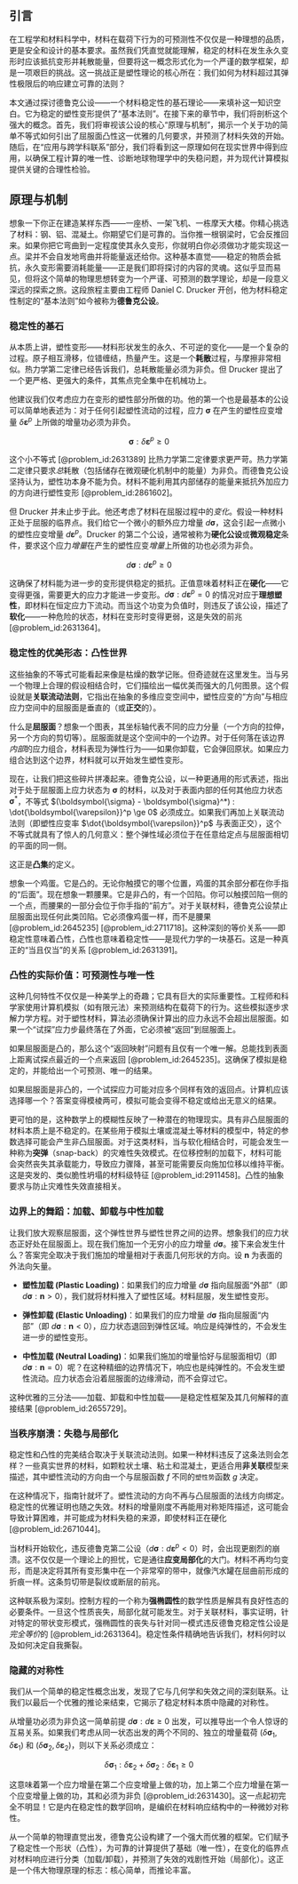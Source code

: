 ## 引言
在工程学和材料科学中，材料在载荷下行为的可预测性不仅仅是一种理想的品质，更是安全和设计的基本要求。虽然我们凭直觉就能理解，稳定的材料在发生永久变形时应该抵抗变形并耗散能量，但要将这一概念形式化为一个严谨的数学框架，却是一项艰巨的挑战。这一挑战正是塑性理论的核心所在：我们如何为材料超过其弹性极限后的响应建立可靠的法则？

本文通过探讨德鲁克公设——一个材料稳定性的基石理论——来填补这一知识空白。它为稳定的塑性变形提供了“基本法则”。在接下来的章节中，我们将剖析这个强大的概念。首先，我们将审视该公设的核心“原理与机制”，揭示一个关于功的简单不等式如何引出了屈服面凸性这一优雅的几何要求，并预测了材料失效的开始。随后，在“应用与跨学科联系”部分，我们将看到这一原理如何在现实世界中得到应用，以确保工程计算的唯一性、诊断地球物理学中的失稳问题，并为现代计算模拟提供关键的合理性检验。

## 原理与机制

想象一下你正在建造某样东西——一座桥、一架飞机、一栋摩天大楼。你精心挑选了材料：钢、铝、混凝土。你期望它们是可靠的。当你推一根钢梁时，它会反推回来。如果你把它弯曲到一定程度使其永久变形，你就明白你必须做功才能实现这一点。梁并不会自发地弯曲并将能量返还给你。这种基本直觉——稳定的物质会抵抗，永久变形需要消耗能量——正是我们即将探讨的内容的灵魂。这似乎显而易见，但将这个简单的物理思想转变为一个严谨、可预测的数学理论，却是一段意义深远的探索之旅。这段旅程主要由工程师 Daniel C. Drucker 开创，他为材料稳定性制定的“基本法则”如今被称为**德鲁克公设**。

### 稳定性的基石

从本质上讲，塑性变形——材料形状发生的永久、不可逆的变化——是一个复杂的过程。原子相互滑移，位错缠结，热量产生。这是一个**耗散**过程，与摩擦非常相似。热力学第二定律已经告诉我们，总耗散能量必须为非负。但 Drucker 提出了一个更严格、更强大的条件，其焦点完全集中在机械功上。

他建议我们仅考虑应力在变形的塑性部分所做的功。他的第一个也是最基本的公设可以简单地表述为：对于任何引起塑性流动的过程，应力 $\boldsymbol{\sigma}$ 在产生的塑性应变增量 $\delta\boldsymbol{\varepsilon}^{p}$ 上所做的增量功必须为非负。

$$
\boldsymbol{\sigma} : \delta\boldsymbol{\varepsilon}^{p} \ge 0
$$

这个小不等式 [@problem_id:2631389] 比热力学第二定律要求更严苛。热力学第二定律只要求*总*耗散（包括储存在微观硬化机制中的能量）为非负。而德鲁克公设坚持认为，塑性功本身不能为负。材料不能利用其内部储存的能量来抵抗外加应力的方向进行塑性变形 [@problem_id:2861602]。

但 Drucker 并未止步于此。他还考虑了材料在屈服过程中的*变化*。假设一种材料正处于屈服的临界点。我们给它一个微小的额外应力增量 $d\boldsymbol{\sigma}$，这会引起一点微小的塑性应变增量 $d\boldsymbol{\varepsilon}^{p}$。Drucker 的第二个公设，通常被称为**硬化公设**或**微观稳定**条件，要求这个应力*增量*在产生的塑性应变*增量*上所做的功也必须为非负。

$$
d\boldsymbol{\sigma} : d\boldsymbol{\varepsilon}^{p} \ge 0
$$

这确保了材料能为进一步的变形提供稳定的抵抗。正值意味着材料正在**硬化**——它变得更强，需要更大的应力才能进一步变形。$d\boldsymbol{\sigma} : d\boldsymbol{\varepsilon}^{p} = 0$ 的情况对应于**理想塑性**，即材料在恒定应力下流动。而当这个功变为负值时，则违反了该公设，描述了**软化**——一种危险的状态，材料在变形时变得更弱，这是失效的前兆 [@problem_id:2631364]。

### 稳定性的优美形态：凸性世界

这些抽象的不等式可能看起来像是枯燥的数学记账。但奇迹就在这里发生。当与另一个物理上合理的假设相结合时，它们描绘出一幅优美而强大的几何图景。这个假设就是**关联流动法则**，它指出在抽象的多维应变空间中，塑性应变的“方向”与相应应力空间中的屈服面是垂直的（或**正交**的）。

什么是**屈服面**？想象一个图表，其坐标轴代表不同的应力分量（一个方向的拉伸，另一个方向的剪切等）。屈服面就是这个空间中的一个边界。对于任何落在该边界*内部*的应力组合，材料表现为弹性行为——如果你卸载，它会弹回原状。如果应力组合达到这个边界，材料就可以开始发生塑性变形。

现在，让我们把这些碎片拼凑起来。德鲁克公设，以一种更通用的形式表述，指出对于处于屈服面上应力状态为 $\boldsymbol{\sigma}$ 的材料，以及对于表面内部的任何其他应力状态 $\boldsymbol{\sigma}^*$，不等式 $(\boldsymbol{\sigma} - \boldsymbol{\sigma}^*) : \dot{\boldsymbol{\varepsilon}}^p \ge 0$ 必须成立。如果我们再加上关联流动法则（即塑性应变率 $\dot{\boldsymbol{\varepsilon}}^p$ 与表面正交），这个不等式就具有了惊人的几何意义：整个弹性域必须位于在任意给定点与屈服面相切的平面的同一侧。

这正是**凸集**的定义。

想象一个鸡蛋。它是凸的。无论你触摸它的哪个位置，鸡蛋的其余部分都在你手指的“后面”。现在想象一颗腰果。它是非凸的，有一个凹陷。你可以触摸凹陷一侧的一个点，而腰果的一部分会位于你手指的“前方”。对于关联材料，德鲁克公设禁止屈服面出现任何此类凹陷。它必须像鸡蛋一样，而不是腰果 [@problem_id:2645235] [@problem_id:2711718]。这种深刻的等价关系——即稳定性意味着凸性，凸性也意味着稳定性——是现代力学的一块基石。这是一种真正的“当且仅当”的关系 [@problem_id:2631391]。

### 凸性的实际价值：可预测性与唯一性

这种几何特性不仅仅是一种美学上的奇趣；它具有巨大的实际重要性。工程师和科学家使用计算机模拟（如有限元法）来预测结构在载荷下的行为。这些模拟逐步求解力学方程。对于塑性材料，算法必须确保计算出的应力永远不会超出屈服面。如果一个“试探”应力步最终落在了外面，它必须被“返回”到屈服面上。

如果屈服面是凸的，那么这个“返回映射”问题有且仅有一个唯一解。总能找到表面上距离试探点最近的一个点来返回 [@problem_id:2645235]。这确保了模拟是稳定的，并能给出一个可预测、唯一的结果。

如果屈服面是非凸的，一个试探应力可能对应多个同样有效的返回点。计算机应该选择哪一个？答案变得模棱两可，模拟可能会变得不稳定或给出无意义的结果。

更可怕的是，这种数学上的模糊性反映了一种潜在的物理现实。具有非凸屈服面的材料本质上是不稳定的。在某些用于模拟土壤或混凝土等材料的模型中，特定的参数选择可能会产生非凸屈服面。对于这类材料，当与软化相结合时，可能会发生一种称为**突弹**（snap-back）的灾难性失效模式。在位移控制的加载下，材料可能会突然丧失其承载能力，导致应力骤降，甚至可能需要反向施加位移以维持平衡。这是突发的、类似脆性坍塌的材料级特征 [@problem_id:2911458]。凸性的抽象要求与防止灾难性失效直接相关。

### 边界上的舞蹈：加载、卸载与中性加载

让我们放大观察屈服面，这个弹性世界与塑性世界之间的边界。想象我们的应力状态正好处在屈服面上。现在我们施加一个无穷小的应力增量 $d\boldsymbol{\sigma}$。接下来会发生什么？答案完全取决于我们施加的增量相对于表面几何形状的方向。设 $\boldsymbol{n}$ 为表面的外法向矢量。

-   **塑性加载 (Plastic Loading)**：如果我们的应力增量 $d\boldsymbol{\sigma}$ 指向屈服面“外部”（即 $d\boldsymbol{\sigma} : \boldsymbol{n} > 0$），我们就将材料推入了塑性区域。材料屈服，发生塑性变形。

-   **弹性卸载 (Elastic Unloading)**：如果我们的应力增量 $d\boldsymbol{\sigma}$ 指向屈服面“内部”（即 $d\boldsymbol{\sigma} : \boldsymbol{n} < 0$），应力状态退回到弹性区域。响应是纯弹性的，不会发生进一步的塑性变形。

-   **中性加载 (Neutral Loading)**：如果我们施加的增量恰好与屈服面相切（即 $d\boldsymbol{\sigma} : \boldsymbol{n} = 0$）呢？在这种精细的边界情况下，响应也是纯弹性的。不会发生塑性流动。应力状态会沿着屈服面的边缘滑动，而不会穿过它。

这种优雅的三分法——加载、卸载和中性加载——是稳定性框架及其几何解释的直接结果 [@problem_id:2655729]。

### 当秩序崩溃：失稳与局部化

稳定性和凸性的完美结合取决于关联流动法则。如果一种材料违反了这条法则会怎样？一些真实世界的材料，如颗粒状土壤、粘土和混凝土，更适合用**非关联**模型来描述，其中塑性流动的方向由一个与屈服函数 $f$ 不同的`塑性势`函数 $g$ 决定。

在这种情况下，指南针就坏了。塑性流动的方向不再与凸屈服面的法线方向绑定。稳定性的优雅证明也随之失效。材料的增量刚度不再能用对称矩阵描述，这可能会导致计算困难，并可能成为材料失稳的来源，即使材料正在硬化 [@problem_id:2671044]。

当材料开始软化，违反德鲁克第二公设（$d\boldsymbol{\sigma} : d\boldsymbol{\varepsilon}^{p} < 0$）时，会出现更剧烈的崩溃。这不仅仅是一个理论上的担忧，它是通往**应变局部化**的大门。材料不再均匀变形，而是决定将其所有变形集中在一个非常窄的带中，就像汽水罐在屈曲前形成的折痕一样。这条剪切带是裂纹或断层的前兆。

这种联系极为深刻。控制方程的一个称为**强椭圆性**的数学性质是解具有良好性态的必要条件。一旦这个性质丧失，局部化就可能发生。对于关联材料，事实证明，针对特定的带状变形模式，强椭圆性的丧失与针对同一模式违反德鲁克稳定性公设是*完全等价*的 [@problem_id:2631364]。稳定性条件精确地告诉我们，材料何时以及如何决定自我撕裂。

### 隐藏的对称性

我们从一个简单的稳定性概念出发，发现了它与几何学和失效之间的深刻联系。让我们以最后一个优雅的推论来结束，它揭示了稳定材料本质中隐藏的对称性。

从增量功必须为非负这一简单前提 $d\boldsymbol{\sigma} : d\boldsymbol{\varepsilon} \ge 0$ 出发，可以推导出一个令人惊讶的互易关系。如果我们考虑从同一状态出发的两个不同的、独立的增量载荷 $(\delta\boldsymbol{\sigma}_1, \delta\boldsymbol{\varepsilon}_1)$ 和 $(\delta\boldsymbol{\sigma}_2, \delta\boldsymbol{\varepsilon}_2)$，则以下关系必须成立：

$$
\delta\boldsymbol{\sigma}_1 : \delta\boldsymbol{\varepsilon}_2 + \delta\boldsymbol{\sigma}_2 : \delta\boldsymbol{\varepsilon}_1 \ge 0
$$

这意味着第一个应力增量在第二个应变增量上做的功，加上第二个应力增量在第一个应变增量上做的功，其和必须为非负 [@problem_id:2631430]。这一点起初完全不明显！它是内在稳定性的数学回响，是编织在材料响应结构中的一种微妙对称性。

从一个简单的物理直觉出发，德鲁克公设构建了一个强大而优雅的框架。它们赋予了稳定性一个形状（凸性），为可靠的计算提供了基础（唯一性），在变化的临界点对材料响应进行分类（加载/卸载），并预测了失效的戏剧性开始（局部化）。这正是一个伟大物理原理的标志：核心简单，而推论丰富。

